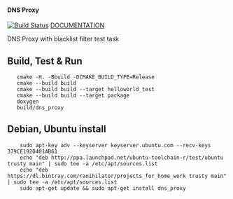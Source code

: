 #### DNS Proxy

[![Build Status](https://travis-ci.org/Ranihilator/dns_proxy.svg?branch=master)](https://travis-ci.org/Ranihilator/dns_proxy)
[DOCUMENTATION](https://ranihilator.github.io/dns_proxy/index.html)

DNS Proxy with blacklist filter test task

## Build, Test & Run
```shell
   cmake -H. -Bbuild -DCMAKE_BUILD_TYPE=Release
   cmake --build build
   cmake --build build --target helloworld_test
   cmake --build build --target package
   doxygen
   build/dns_proxy
```

## Debian, Ubuntu install
```shell
    sudo apt-key adv --keyserver keyserver.ubuntu.com --recv-keys 379CE192D401AB61
    echo "deb http://ppa.launchpad.net/ubuntu-toolchain-r/test/ubuntu trusty main" | sudo tee -a /etc/apt/sources.list
    echo "deb https://dl.bintray.com/ranihilator/projects_for_home_work trusty main" | sudo tee -a /etc/apt/sources.list
    sudo apt-get update && sudo apt-get install dns_proxy
```
